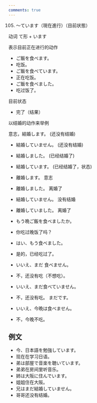 ```yaml
---
comments: true
---
```


105. ～ています（現在進行）（目前状態）

动词 て形 + います

表示目前正在进行的动作

- ご飯を食べます。
- 吃饭。
- ご飯を食べています。
- 正在吃饭。
- ご飯を食べました。
- 吃过饭了。

目前状态

- 完了（结果）

以结婚的动作来举例

意志，結婚します。 (还没有结婚)

- 結婚していません。 (还没有结婚)
- 結婚しました。 (已经结婚了)
- 結婚しています。 (已经结婚了，状态)
- 離婚します。 意志
- 離婚しました。 离婚了
- 結婚していません。 没有结婚
- 離婚していました。 离婚了


- もう晩ご飯を食べましたか。
- 你吃过晚饭了吗？
- はい、もう食べました。
- 是的，已经吃过了。
- いいえ、まだ 食べません。
- 不，还没有吃（不想吃）。
- いいえ、まだ食べていません。
- 不，还没有吃。 まだです。
- いいえ、今晩は食べません。
- 不，今晚不吃。

## 例文

- 今、日本語を勉強しています。
- 现在在学习日语。
- 弟は部屋で音楽を聴いています。
- 弟弟在房间里听音乐。
- 姉は大阪に住んでいます。
- 姐姐住在大阪。
- 兄はまだ結婚していません。
- 哥哥还没有结婚。
